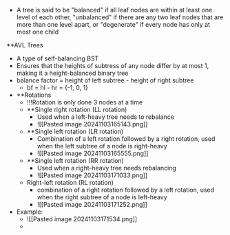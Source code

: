 - A tree is said to be "balanced" if all leaf nodes are within at least one level of each other, "unbalanced" if there are any two leaf nodes that are more than one level apart, or "degenerate" if every node has only at most one child

**AVL Trees
- A type of self-balancing BST
- Ensures that the heights of subtress of any node differ by at most 1, making it a height-balanced binary tree
- balance factor = height of left subtree - height of right subtree
	- bf = hl - hr = {-1, 0, 1}
- **Rotations
	- !!!Rotation is only done 3 nodes at a time
	- **Single right rotation (LL rotation)
		- Used when a left-heavy tree needs to rebalance
		- ![[Pasted image 20241103165143.png]]
	- **Single left rotation (LR rotation)
		- Combination of a left rotation followed by a right rotation, used when the left subtree of a node is right-heavy
		- ![[Pasted image 20241103165555.png]]
	- **Single left rotation (RR rotation)
		- Used when a right-heavy tree needs rebalancing
		- ![[Pasted image 20241103171033.png]]
	- Right-left rotation (RL rotation) 
		- combination of a right rotation followed by a left rotation, used when the right subtree of a node is left-heavy
		- ![[Pasted image 20241103171252.png]]
- Example:
	- ![[Pasted image 20241103171534.png]]
	- 